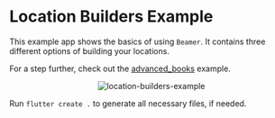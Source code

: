 # Location Builders Example

This example app shows the basics of using `Beamer`. 
It contains three different options of building your locations.

For a step further, check out the [advanced_books](https://github.com/slovnicki/beamer/tree/master/examples/advanced_books) example.

<p align="center">
<img src="https://raw.githubusercontent.com/slovnicki/beamer/master/examples/location_builders/location-builders-example.gif" alt="location-builders-example">
</p>

Run `flutter create .` to generate all necessary files, if needed.